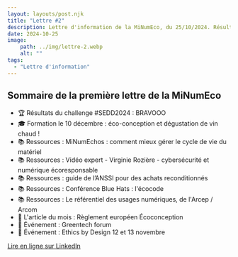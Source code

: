 ```yaml
---
layout: layouts/post.njk
title: "Lettre #2"
description: Lettre d'information de la MiNumEco, du 25/10/2024. Résultats SEDD2024. Vidéo Cybersécurité et écoresponsabilité...
date: 2024-10-25
image:
    path: ../img/lettre-2.webp
    alt: ""
tags:
  - "Lettre d'information"
---
```


## Sommaire de la première lettre de la MiNumEco

* 🏆 Résultats du challenge #SEDD2024 : BRAVOOO
* 🎓 Formation le 10 décembre : éco-conception et dégustation de vin chaud !
* 📚 Ressources : MiNumEchos : comment mieux gérer le cycle de vie du matériel
* 📚 Ressources : Vidéo expert - Virginie Rozière - cybersécurité et numérique écoresponsable
* 📚 Ressources : guide de l’ANSSI pour des achats reconditionnés
* 📚 Ressources : Conférence Blue Hats : l'écocode
* 📚 Ressources : Le référentiel des usages numériques, de l'Arcep / Arcom
* 📰 L'article du mois : Règlement européen Écoconception
* 📅 Événement : Greentech forum
* 📅 Événement : Ethics by Design 12 et 13 novembre  
  
<a href="https://www.linkedin.com/pulse/1-la-lettre-de-minumeco-mission-interministerielle-numeriq-kcxve/?trackingId=QUjXCwQESIOdOUN8B%2FZ46w%3D%3D" class="fr-btn" target="_blank" rel="noopener noreferrer">Lire en ligne sur LinkedIn</a>
